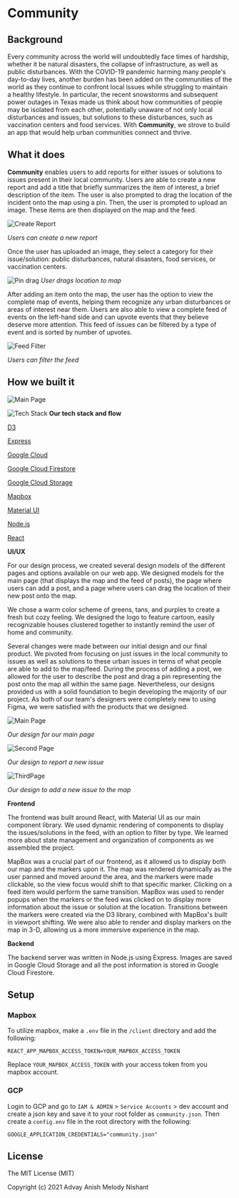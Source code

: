 # Community 

## Background
Every community across the world will undoubtedly face times of hardship, whether it be natural disasters, the collapse of infrastructure, as well as public disturbances. With the COVID-19 pandemic harming many people's day-to-day lives, another burden has been added on the communities of the world as they continue to confront local issues while struggling to maintain a healthy lifestyle. In particular, the recent snowstorms and subsequent power outages in Texas made us think about how communities of people may be isolated from each other, potentially unaware of not only local disturbances and issues, but solutions to these disturbances, such as vaccination centers and food services. With **Community**, we strove to build an app that would help urban communities connect and thrive. 


## What it does

**Community** enables users to add reports for either issues or solutions to issues present in their local community. Users are able to create a new report and add a title that briefly summarizes the item of interest, a brief description of the item. The user is also prompted to drag the location of the incident onto the map using a pin. Then, the user is prompted to upload an image. These items are then displayed on the map and the feed. 

![Create Report](https://github.com/Hackathon-Squad/Community/raw/main/Assets/create_report.png)

_Users can create a new report_

Once the user has uploaded an image, they select a category for their issue/solution: public disturbances, natural disasters, food services, or vaccination centers. 

![Pin drag](https://github.com/Hackathon-Squad/Community/raw/main/Assets/seePin.png)
_User drags location to map_

After adding an item onto the map, the user has the option to view the complete map of events, helping them recognize any urban disturbances or areas of interest near them. Users are also able to view a complete feed of events on the left-hand side and can upvote events that they believe deserve more attention. This feed of issues can be filtered by a type of event and is sorted by number of upvotes.

![Feed Filter](https://github.com/Hackathon-Squad/Community/raw/main/Assets/filter.png)

_Users can filter the feed_

## How we built it


![Main Page](https://github.com/Hackathon-Squad/Community/raw/main/Assets/TechStack.jpg)

![Tech Stack](https://github.com/Hackathon-Squad/Community/raw/main/Assets/TechFlow.jpg)
__Our tech stack and flow__

[D3](https://d3js.org/)

[Express](https://expressjs.com/)

[Google Cloud](https://cloud.google.com/)

[Google Cloud Firestore](https://firebase.google.com/docs/firestore)

[Google Cloud Storage](https://cloud.google.com/storage)

[Mapbox](https://www.mapbox.com/)

[Material UI](https://material-ui.com/)

[Node.js](https://nodejs.org/en/)

[React](https://reactjs.org/)


**UI/UX**

For our design process, we created several design models of the different pages and options available on our web app. We designed models for the main page (that displays the map and the feed of posts), the page where users can add a post, and a page where users can drag the location of their new post onto the map. 

We chose a warm color scheme of greens, tans, and purples to create a fresh but cozy feeling. We designed the logo to feature cartoon, easily recognizable houses clustered together to instantly remind the user of home and community.

Several changes were made between our initial design and our final product. We pivoted from focusing on just issues in the local community to issues as well as solutions to these urban issues in terms of what people are able to add to the map/feed. During the process of adding a post, we allowed for the user to describe the post and drag a pin representing the post onto the map all within the same page. Nevertheless, our designs provided us with a solid foundation to begin developing the majority of our project. As both of our team's designers were completely new to using Figma, we were satisfied with the products that we designed. 


![Main Page](https://github.com/Hackathon-Squad/Community/raw/main/Assets/figmapage1.png)

_Our design for our main page_

![Second Page](https://github.com/Hackathon-Squad/Community/raw/main/Assets/figmapage2.png)

_Our design to report a new issue_

![ThirdPage](https://github.com/Hackathon-Squad/Community/raw/main/Assets/figmapage3.png)

_Our design to add a new issue to the map_

**Frontend**

The frontend was built around React, with Material UI as our main component library. We used dynamic rendering of components to display the issues/solutions in the feed, with an option to filter by type. We learned more about state management and organization of components as we assembled the project. 

MapBox was a crucial part of our frontend, as it allowed us to display both our map and the markers upon it. The map was rendered dynamically as the user panned and moved around the area, and the markers were made clickable, so the view focus would shift to that specific marker. Clicking on a feed item would perform the same transition. MapBox was used to render popups when the markers or the feed was clicked on to display more information about the issue or solution at the location. Transitions between the markers were created via the D3 library, combined with MapBox's built in viewport shifting.  We were also able to render and display markers on the map in 3-D, allowing us a more immersive experience in the map. 

**Backend**

The backend server was written in Node.js using Express. Images are saved in Google Cloud Storage and all the post information is stored in Google Cloud Firestore. 

## Setup
### Mapbox

To utilize mapbox, make a `.env` file in the `/client` directory and add the following:
```
REACT_APP_MAPBOX_ACCESS_TOKEN=YOUR_MAPBOX_ACCESS_TOKEN
```
Replace `YOUR_MAPBOX_ACCESS_TOKEN` with your access token from you mapbox account.

### GCP
Login to GCP and go to `IAM & ADMIN` > `Service Accounts` > dev account and create a json key and save it to your root folder as `community.json`. Then create a `config.env` file in the root directory with the following:
```
GOOGLE_APPLICATION_CREDENTIALS="community.json"
```


## License
The MIT License (MIT)

Copyright (c) 2021 Advay Anish Melody Nishant
